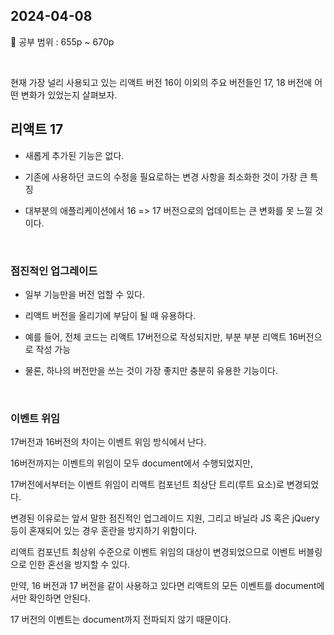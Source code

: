 ## 2024-04-08

📖 공부 범위 : 655p ~ 670p

<br/>

현재 가장 널리 사용되고 있는 리액트 버전 16이 이외의 주요 버전들인 17, 18 버전에 어떤 변화가 있었는지 살펴보자.

## 리액트 17

- 새롭게 추가된 기능은 없다.

- 기존에 사용하던 코드의 수정을 필요로하는 변경 사항을 최소화한 것이 가장 큰 특징

- 대부분의 애플리케이션에서 16 => 17 버전으로의 업데이트는 큰 변화를 못 느낄 것이다.

<br/>

### 점진적인 업그레이드

- 일부 기능만을 버전 업할 수 있다.

- 리액트 버전을 올리기에 부담이 될 때 유용하다.

- 예를 들어, 전체 코드는 리액트 17버전으로 작성되지만, 부분 부분 리액트 16버전으로 작성 가능

- 물론, 하나의 버전만을 쓰는 것이 가장 좋지만 충분히 유용한 기능이다.

<br/>

### 이벤트 위임

17버전과 16버전의 차이는 이벤트 위임 방식에서 난다.

16버전까지는 이벤트의 위임이 모두 document에서 수행되었지만,

17버전에서부터는 이벤트 위임이 리액트 컴포넌트 최상단 트리(루트 요소)로 변경되었다.

변경된 이유로는 앞서 말한 점진적인 업그레이드 지원, 그리고 바닐라 JS 혹은 jQuery 등이 혼재되어 있는 경우 혼란을 방지하기 위함이다.

리액트 컴포넌트 최상위 수준으로 이벤트 위임의 대상이 변경되었으므로 이벤트 버블링으로 인한 혼선을 방지할 수 있다.

만약, 16 버전과 17 버전을 같이 사용하고 있다면 리액트의 모든 이벤트를 document에서만 확인하면 안된다.

17 버전의 이벤트는 document까지 전파되지 않기 때문이다.
